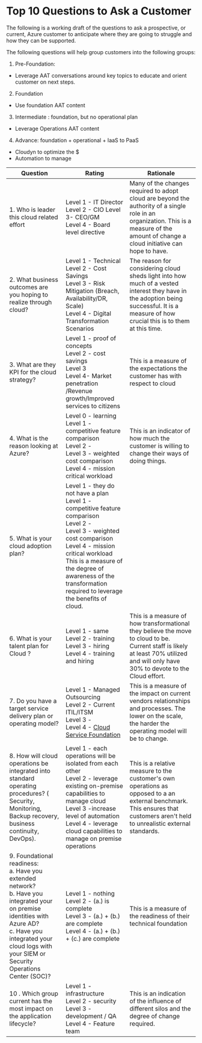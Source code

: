 # Top 10 Questions to Ask a Customer

The following is a working draft of the questions to ask a prospective, or current, Azure customer to anticipate where they are going to struggle and how they can be supported.

The following questions will help group customers into the following groups:
1. Pre-Foundation:
* Leverage AAT conversations around key topics to educate and orient customer on next steps.
2. Foundation
* Use foundation AAT content
3. Intermediate : foundation, but no operational plan
* Leverage Operations AAT content
4. Advance: foundation + operational + IaaS to PaaS
* Cloudyn to optimize the $
* Automation to manage

|Question|	Rating	|Rationale|
|--------|----------|---------|
|1. Who is leader this cloud related effort |Level 1 - IT Director <br> Level 2 - CIO Level <br> 3- CEO/GM <br> Level 4 - Board level directive <br> |Many of the changes required to adopt cloud are beyond the authority of a single role in an organization. This is a measure of the amount of change a cloud initiative can hope to have.|
|2. What business outcomes are you hoping to realize through cloud? |	Level 1 - Technical <br> Level 2 - Cost Savings <br> Level 3 - Risk Mitigation (Breach, Availability/DR, Scale) <br> Level 4 - Digital Transformation Scenarios	|The reason for considering cloud sheds light into how much of a vested interest they have in the adoption being successful. It is a measure of how crucial this is to them at this time.|
|3. What are they KPI for the cloud strategy?|Level 1 - proof of concepts <br> Level 2 - cost savings <br> Level 3 <br> Level 4- Market penetration /Revenue growth/Improved services to citizens  |This is a measure of the expectations the customer has with respect to cloud|
|4. What is the reason looking at Azure?|Level 0 - learning <br> Level 1 - competitive feature comparison <br> Level 2 -  <br> Level 3 - weighted cost comparison <br> Level 4 - mission critical workload <br>|	This is an indicator of how much the customer is willing to change their ways of doing things.|
|5. What is your cloud adoption plan?|	Level 1 - they do not have a plan <br> Level 1 - competitive feature comparison <br> Level 2 -  <br> Level 3 - weighted cost comparison <br> Level 4 - mission critical workload <br>	This is a measure of the degree of awareness of the transformation required to leverage the benefits of cloud.|
|6. What is your talent plan for Cloud ?|	Level 1 - same<br> Level 2 - training <br> Level 3 - hiring <br> Level 4 - training and hiring|	This is a measure of how transformational they believe the move to cloud to be. Current staff is likely at least 70% utilized and will only have 30% to devote to the Cloud effort.
|7. Do you have a target service delivery plan or operating model?|	Level 1 - Managed Outsourcing <br> Level 2 - Current ITIL/ITSM <br> Level 3 - <br> Level 4 - [Cloud Service Foundation](https://blogs.technet.microsoft.com/cloudsolutions/2013/08/15/cloud-services-foundation-reference-architecture-reference-model/)	|This is a measure of the impact on current vendors relationships and processes. The lower on the scale, the harder the operating model will be to change.|
|8. How will cloud operations  be integrated into standard operating procedures? ( Security, Monitoring, Backup recovery, business continuity, DevOps).|Level 1 - each operations will be isolated from each other <br> Level 2 - leverage existing on-premise capabilities to manage cloud <br> Level 3 -increase level of automation <br> Level 4 - leverage cloud capabilities to manage on premise operations |	This is a relative measure to the customer's own operations as opposed to a an external benchmark. This ensures that customers  aren't held to unrealistic external standards.|
|9. Foundational readiness: <br>a.  Have you extended network?<br>b. Have you integrated your on premise identities with Azure AD? <br> c. Have you integrated your cloud logs with your SIEM or Security Operations Center (SOC)?|	Level 1 - nothing <br> Level 2 - (a.) is complete <br> Level 3 - (a.) + (b.) are complete <br> Level 4 - (a.) + (b.) + (c.) are complete|	This is a measure of the readiness of their technical foundation|
|10 . Which group current has the most impact on the application lifecycle?|	Level 1 - infrastructure<br>Level 2 - security <br> Level 3 - development / QA <br> Level 4 - Feature team |This is an indication of the influence of different silos and the degree of change required.|